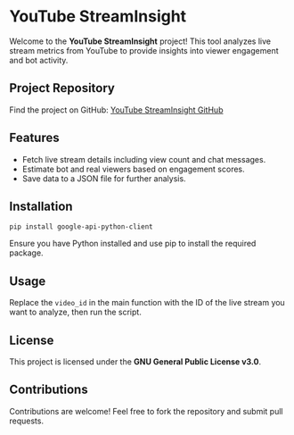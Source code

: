 <!DOCTYPE html>
<html lang="en">
<head>
    <meta charset="UTF-8">
    <meta name="viewport" content="width=device-width, initial-scale=1.0">
</head>
<body>

<h1>YouTube StreamInsight</h1>
<p>Welcome to the <strong>YouTube StreamInsight</strong> project! This tool analyzes live stream metrics from YouTube to provide insights into viewer engagement and bot activity.</p>

<h2>Project Repository</h2>
<p>Find the project on GitHub: <a href="https://github.com/Riotcoke123/EngageMetrics4YT">YouTube StreamInsight GitHub</a></p>

<h2>Features</h2>
<ul>
    <li>Fetch live stream details including view count and chat messages.</li>
    <li>Estimate bot and real viewers based on engagement scores.</li>
    <li>Save data to a JSON file for further analysis.</li>
</ul>

<h2>Installation</h2>
<pre><code>pip install google-api-python-client</code></pre>
<p>Ensure you have Python installed and use pip to install the required package.</p>

<h2>Usage</h2>
<p>Replace the <code>video_id</code> in the main function with the ID of the live stream you want to analyze, then run the script.</p>

<h2>License</h2>
<p>This project is licensed under the <strong>GNU General Public License v3.0</strong>.</p>

<h2>Contributions</h2>
<p>Contributions are welcome! Feel free to fork the repository and submit pull requests.</p>

</body>
</html>
